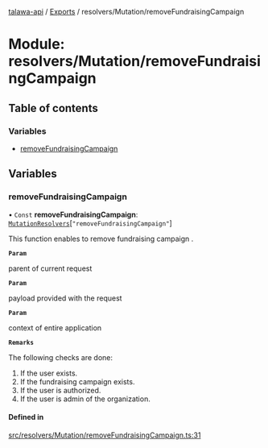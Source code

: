 [talawa-api](../README.md) / [Exports](../modules.md) / resolvers/Mutation/removeFundraisingCampaign

# Module: resolvers/Mutation/removeFundraisingCampaign

## Table of contents

### Variables

- [removeFundraisingCampaign](resolvers_Mutation_removeFundraisingCampaign.md#removefundraisingcampaign)

## Variables

### removeFundraisingCampaign

• `Const` **removeFundraisingCampaign**: [`MutationResolvers`](types_generatedGraphQLTypes.md#mutationresolvers)[``"removeFundraisingCampaign"``]

This function enables to remove fundraising campaign .

**`Param`**

parent of current request

**`Param`**

payload provided with the request

**`Param`**

context of entire application

**`Remarks`**

The following checks are done:
1. If the user exists.
2. If the fundraising campaign  exists.
3. If the user is authorized.
4. If the user is admin of the organization.

#### Defined in

[src/resolvers/Mutation/removeFundraisingCampaign.ts:31](https://github.com/PalisadoesFoundation/talawa-api/blob/e5f7a9d/src/resolvers/Mutation/removeFundraisingCampaign.ts#L31)
